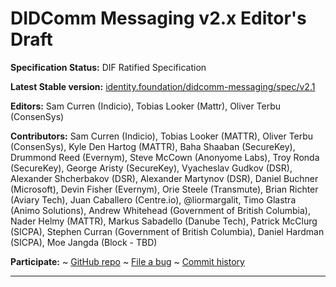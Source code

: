 DIDComm Messaging v2.x Editor's Draft
==================

**Specification Status:** DIF Ratified Specification

**Latest Stable version:**
  [identity.foundation/didcomm-messaging/spec/v2.1](https://identity.foundation/didcomm-messaging/spec/v2.1)

**Editors:** Sam Curren (Indicio), Tobias Looker (Mattr), Oliver Terbu (ConsenSys)

**Contributors:** Sam Curren (Indicio), Tobias Looker (MATTR), Oliver Terbu (ConsenSys), Kyle Den Hartog (MATTR), Baha Shaaban (SecureKey), Drummond Reed (Evernym), Steve McCown (Anonyome Labs), Troy Ronda (SecureKey), George Aristy (SecureKey), Vyacheslav Gudkov (DSR), Alexander Shcherbakov (DSR), Alexander Martynov (DSR), Daniel Buchner (Microsoft), Devin Fisher (Evernym), Orie Steele (Transmute), Brian Richter (Aviary Tech), Juan Caballero (Centre.io), @liormargalit, Timo Glastra (Animo Solutions), Andrew Whitehead (Government of British Columbia), Nader Helmy (MATTR), Markus Sabadello (Danube Tech), Patrick McClurg (SICPA), Stephen Curran (Government of British Columbia), Daniel Hardman (SICPA), Moe Jangda (Block - TBD)

**Participate:**
~ [GitHub repo](https://github.com/decentralized-identity/didcomm-messaging)
~ [File a bug](https://github.com/decentralized-identity/didcomm-messaging/issues)
~ [Commit history](https://github.com/decentralized-identity/didcomm-messaging/commits/main)

------------------------------------
